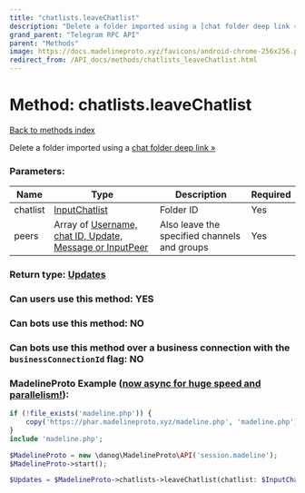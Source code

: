 ```yaml
---
title: "chatlists.leaveChatlist"
description: "Delete a folder imported using a [chat folder deep link »](https://core.telegram.org/api/links#chat-folder-links)"
grand_parent: "Telegram RPC API"
parent: "Methods"
image: https://docs.madelineproto.xyz/favicons/android-chrome-256x256.png
redirect_from: /API_docs/methods/chatlists_leaveChatlist.html
---
```

# Method: chatlists.leaveChatlist
[Back to methods index](index.html)



Delete a folder imported using a [chat folder deep link »](https://core.telegram.org/api/links#chat-folder-links)

### Parameters:

| Name     |    Type       | Description | Required |
|----------|---------------|-------------|----------|
|chatlist|[InputChatlist](/API_docs/types/InputChatlist.html) | Folder ID | Yes|
|peers|Array of [Username, chat ID, Update, Message or InputPeer](/API_docs/types/InputPeer.html) | Also leave the specified channels and groups | Yes|


### Return type: [Updates](/API_docs/types/Updates.html)

### Can users use this method: **YES**


### Can bots use this method: **NO**


### Can bots use this method over a business connection with the `businessConnectionId` flag: **NO**


### MadelineProto Example ([now async for huge speed and parallelism!](https://docs.madelineproto.xyz/docs/ASYNC.html)):


```php
if (!file_exists('madeline.php')) {
    copy('https://phar.madelineproto.xyz/madeline.php', 'madeline.php');
}
include 'madeline.php';

$MadelineProto = new \danog\MadelineProto\API('session.madeline');
$MadelineProto->start();

$Updates = $MadelineProto->chatlists->leaveChatlist(chatlist: $InputChatlist, peers: [$InputPeer, $InputPeer], );
```

